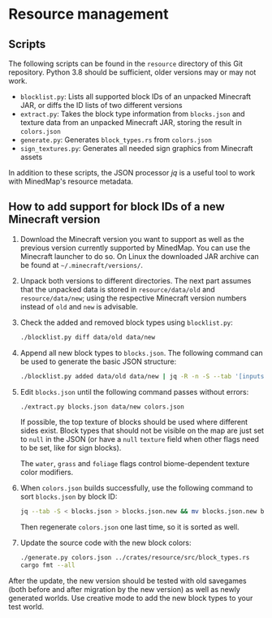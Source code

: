 # Resource management

## Scripts

The following scripts can be found in the `resource` directory of this Git
repository. Python 3.8 should be sufficient, older versions may or may not
work.

- `blocklist.py`: Lists all supported block IDs of an unpacked Minecraft JAR, or diffs the ID lists
  of two different versions
- `extract.py`: Takes the block type information from `blocks.json` and texture data
  from an unpacked Minecraft JAR, storing the result in `colors.json`
- `generate.py`: Generates `block_types.rs` from `colors.json`
- `sign_textures.py`: Generates all needed sign graphics from Minecraft assets

In addition to these scripts, the JSON processor *jq* is a useful tool to work
with MinedMap's resource metadata.


## How to add support for block IDs of a new Minecraft version

1. Download the Minecraft version you want to support as well as the previous
   version currently supported by MinedMap. You can use the Minecraft launcher
   to do so. On Linux the downloaded JAR archive can be found at
   `~/.minecraft/versions/`.
2. Unpack both versions to different directories. The next part assumes that
   the unpacked data is stored in `resource/data/old` and `resource/data/new`;
   using the respective Minecraft version numbers instead of `old`
   and `new` is advisable.
3. Check the added and removed block types using `blocklist.py`:

     ```sh
     ./blocklist.py diff data/old data/new
     ```

4. Append all new block types to `blocks.json`. The following command can be
   used to generate the basic JSON structure:

     ```sh
     ./blocklist.py added data/old data/new | jq -R -n -S --tab '[inputs] | map({key: ., value: {}}) | from_entries'
     ```

5. Edit `blocks.json` until the following command passes without errors:

     ```sh
     ./extract.py blocks.json data/new colors.json
     ```

   If possible, the top texture of blocks should be used where different sides
   exist. Block types that should not be visible on the map are just set to
   `null` in the JSON (or have a `null` `texture` field when other flags need
   to be set, like for sign blocks).

   The `water`, `grass` and `foliage` flags control biome-dependent texture color modifiers.

6. When `colors.json` builds successfully, use the following command to sort
   `blocks.json` by block ID:

     ```sh
     jq --tab -S < blocks.json > blocks.json.new && mv blocks.json.new blocks.json
     ```

   Then regenerate `colors.json` one last time, so it is sorted as well.

7. Update the source code with the new block colors:

     ```sh
     ./generate.py colors.json ../crates/resource/src/block_types.rs
     cargo fmt --all
     ```

After the update, the new version should be tested with old savegames (both
before and after migration by the new version) as well as newly generated
worlds. Use creative mode to add the new block types to your test world.
